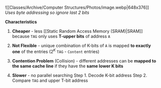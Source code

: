 ![[Classes/Archive/Computer Structures/Photos/image.webp|648x376]]
*Uses byte addressing so ignore last 2 bits*

**Characteristics**
1. **Cheaper** - less [[Static Random Access Memory (SRAM)|SRAM]] because `TAG` only uses **T-upper bits** of address `A`

2. **Not Flexible** - unique combination of K-bits of `A` is mapped **to exactly one** of the entries ($2^K$ `TAG` - `Content` entries)

3. **Contention Problem** (Collision) - different addresses can be **mapped to the same cache line** if they have the **same lower K bits**

4. **Slower** - no parallel searching
	Step 1. Decode K-bit address
	Step 2. Compare `TAG` and upper T-bit address 